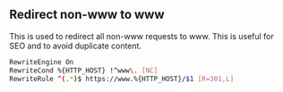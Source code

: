 ## Redirect non-www to www
This is used to redirect all non-www requests to www. This is useful for SEO and to avoid duplicate content.

```bash
RewriteEngine On
RewriteCond %{HTTP_HOST} !^www\. [NC]
RewriteRule ^(.*)$ https://www.%{HTTP_HOST}/$1 [R=301,L]
```
